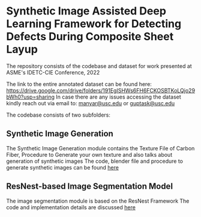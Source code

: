 # Synthetic Image Assisted Deep Learning Framework for Detecting Defects During Composite Sheet Layup
The repository consists of the codebase and dataset for work presented at ASME's IDETC-CIE Conference, 2022

The link to the entire annotated dataset can be found here: https://drive.google.com/drive/folders/191EgISHWs6FH6FCKOSBTKoLQjo29bWh0?usp=sharing
In case there are any issues accessing the dataset kindly reach out via email to: manyar@usc.edu or guptask@usc.edu

The codebase consists of two subfolders:
## Synthetic Image Generation
The Synthetic Image Generation module contains the Texture File of Carbon Fiber, Procedure to Generate your own texture and also talks about generation of synthetic images 
The code, blender file and procedure to generate synthetic images can be found [here](https://github.com/RROS-Lab/DeepSynthDefectDetector/tree/master/SyntheticImageGeneration)

## ResNest-based Image Segmentation Model
The image segmentation module is based on the ResNest Framework
The code and implementation details are discussed [here](https://github.com/RROS-Lab/DeepSynthDefectDetector/tree/master/ResNeSTImageSegmentation)
